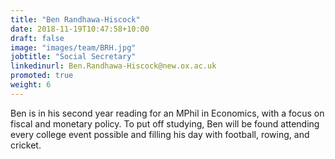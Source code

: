 ```yaml
---
title: "Ben Randhawa-Hiscock"
date: 2018-11-19T10:47:58+10:00
draft: false
image: "images/team/BRH.jpg"
jobtitle: "Social Secretary"
linkedinurl: Ben.Randhawa-Hiscock@new.ox.ac.uk
promoted: true
weight: 6
---
```


Ben is in his second year reading for an MPhil in Economics, with a focus on fiscal and monetary policy. To put off studying, Ben will be found attending every college event possible and filling his day with football, rowing, and cricket.  
